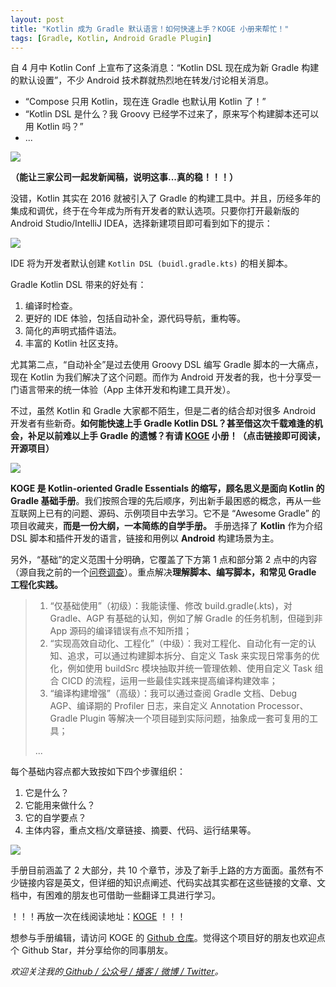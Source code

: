 ```yaml
---
layout: post
title: "Kotlin 成为 Gradle 默认语言！如何快速上手？KOGE 小册来帮忙！"
tags: [Gradle, Kotlin, Android Gradle Plugin]
---
```


自 4 月中 Kotlin Conf 上宣布了这条消息：“Kotlin DSL 现在成为新 Gradle 构建的默认设置”，不少 Android 技术群就热烈地在转发/讨论相关消息。

- “Compose 只用 Kotlin，现在连 Gradle 也默认用 Kotlin 了！”
- “Kotlin DSL 是什么？我 Groovy 已经学不过来了，原来写个构建脚本还可以用 Kotlin 吗？”
- ...

![](https://2bab-images.lastmayday.com/kotlin-is-the%20-default-lang-of-gradle-banner.png?imageslim)

**（能让三家公司一起发新闻稿，说明这事...真的稳！！！）**

没错，Kotlin 其实在 2016 就被引入了 Gradle 的构建工具中。并且，历经多年的集成和调优，终于在今年成为所有开发者的默认选项。只要你打开最新版的 Android Studio/IntelliJ IDEA，选择新建项目即可看到如下的提示：

![](https://2bab-images.lastmayday.com/20230505191241.png?imageslim)

IDE 将为开发者默认创建 `Kotlin DSL (buidl.gradle.kts)` 的相关脚本。

Gradle Kotlin DSL 带来的好处有：

1. 编译时检查。
2. 更好的 IDE 体验，包括自动补全，源代码导航，重构等。
3. 简化的声明式插件语法。
4. 丰富的 Kotlin 社区支持。

尤其第二点，“自动补全”是过去使用 Groovy DSL 编写 Gradle 脚本的一大痛点，现在 Kotlin 为我们解决了这个问题。而作为 Android 开发者的我，也十分享受一门语言带来的统一体验（App 主体开发和构建工具开发）。

不过，虽然 Kotlin 和 Gradle 大家都不陌生，但是二者的结合却对很多 Android 开发者有些新奇。**如何能快速上手 Gradle Kotlin DSL？甚至借这次千载难逢的机会，补足以前难以上手 Gradle 的遗憾？有请 [KOGE](https://koge.2bab.me/#/zh-cn/) 小册！（点击链接即可阅读，开源项目）**

![](https://2bab-images.lastmayday.com/koge-book-cover.png?imageslim)

**KOGE 是 Kotlin-oriented Gradle Essentials 的缩写，顾名思义是面向 Kotlin 的 Gradle 基础手册**。我们按照合理的先后顺序，列出新手最困惑的概念，再从一些互联网上已有的问题、源码、示例项目中去学习。它不是 “Awesome Gradle” 的项目收藏夹，**而是一份大纲，一本简练的自学手册。** 手册选择了 **Kotlin** 作为介绍 DSL 脚本和插件开发的语言，链接和用例以 **Android** 构建场景为主。

另外，“基础”的定义范围十分明确，它覆盖了下方第 1 点和部分第 2 点中的内容（源自我之前的一个[问卷调查](https://mp.weixin.qq.com/s/TmHYKMU1KYOTdN_ytZNWZA)）。重点解决**理解脚本、编写脚本，和常见 Gradle 工程化实践。**

> 1. “仅基础使用”（初级）：我能读懂、修改 build.gradle(.kts)，对 Gradle、AGP 有基础的认知，例如了解 Gradle 的任务机制，但碰到非 App 源码的编译错误有点不知所措；
> 2. “实现高效自动化、工程化”（中级）：我对工程化、自动化有一定的认知、追求，可以通过构建脚本拆分、自定义 Task 来实现日常事务的优化，例如使用 buildSrc 模块抽取并统一管理依赖、使用自定义 Task 组合 CICD 的流程，运用一些最佳实践来提高编译构建效率；
> 3. “编译构建增强”（高级）：我可以通过查阅 Gradle 文档、Debug AGP、编译期的 Profiler 日志，来自定义 Annotation Processor、Gradle Plugin 等解决一个项目碰到实际问题，抽象成一套可复用的工具；
> 
> ...
   
每个基础内容点都大致按如下四个步骤组织：

1. 它是什么？
2. 它能用来做什么？
3. 它的自学要点？
4. 主体内容，重点文档/文章链接、摘要、代码、运行结果等。

![](https://2bab-images.lastmayday.com/20230505193725.png?imageslim)

手册目前涵盖了 2 大部分，共 10 个章节，涉及了新手上路的方方面面。虽然有不少链接内容是英文，但详细的知识点阐述、代码实战其实都在这些链接的文章、文档中，有困难的朋友也可借助一些翻译工具进行学习。

！！！再放一次在线阅读地址：[KOGE](https://koge.2bab.me/#/zh-cn/) ！！！

想参与手册编辑，请访问 KOGE 的 [Github 仓库](https://github.com/2BAB/KOGE)。觉得这个项目好的朋友也欢迎点个 Github Star，并分享给你的同事朋友。

*欢迎关注我的[ Github / 公众号 / 播客 / 微博 / Twitter](/about)。*


